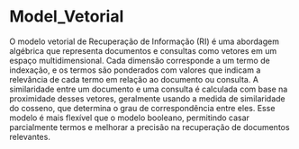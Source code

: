 # Model_Vetorial
O modelo vetorial de Recuperação de Informação (RI) é uma abordagem algébrica que representa documentos e consultas como vetores em um espaço multidimensional. Cada dimensão corresponde a um termo de indexação, e os termos são ponderados com valores que indicam a relevância de cada termo em relação ao documento ou consulta. A similaridade entre um documento e uma consulta é calculada com base na proximidade desses vetores, geralmente usando a medida de similaridade do cosseno, que determina o grau de correspondência entre eles. Esse modelo é mais flexível que o modelo booleano, permitindo casar parcialmente termos e melhorar a precisão na recuperação de documentos relevantes.
